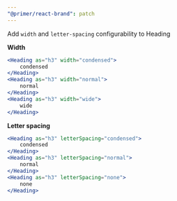 ```yaml
---
"@primer/react-brand": patch
---
```


Add `width` and `letter-spacing` configurability to Heading

**Width**

```jsx
<Heading as="h3" width="condensed">
	condensed
</Heading>
<Heading as="h3" width="normal">
	normal
</Heading>
<Heading as="h3" width="wide">
	wide
</Heading>
```

**Letter spacing**

```jsx
<Heading as="h3" letterSpacing="condensed">
	condensed
</Heading>
<Heading as="h3" letterSpacing="normal">
	normal
</Heading>
<Heading as="h3" letterSpacing="none">
	none
</Heading>
```
